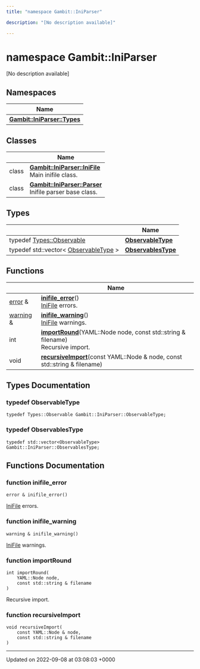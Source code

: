 ```yaml
---
title: "namespace Gambit::IniParser"

description: "[No description available]"

---
```


# namespace Gambit::IniParser

[No description available]

## Namespaces

| Name           |
| -------------- |
| **[Gambit::IniParser::Types](/documentation/code/namespaces/namespacegambit_1_1iniparser_1_1types/)**  |

## Classes

|                | Name           |
| -------------- | -------------- |
| class | **[Gambit::IniParser::IniFile](/documentation/code/classes/classgambit_1_1iniparser_1_1inifile/)** <br>Main inifile class.  |
| class | **[Gambit::IniParser::Parser](/documentation/code/classes/classgambit_1_1iniparser_1_1parser/)** <br>Inifile parser base class.  |

## Types

|                | Name           |
| -------------- | -------------- |
| typedef [Types::Observable](/documentation/code/classes/structgambit_1_1iniparser_1_1types_1_1observable/) | **[ObservableType](/documentation/code/namespaces/namespacegambit_1_1iniparser/#typedef-observabletype)**  |
| typedef std::vector< [ObservableType](/documentation/code/classes/structgambit_1_1iniparser_1_1types_1_1observable/) > | **[ObservablesType](/documentation/code/namespaces/namespacegambit_1_1iniparser/#typedef-observablestype)**  |

## Functions

|                | Name           |
| -------------- | -------------- |
| [error](/documentation/code/classes/classgambit_1_1error/) & | **[inifile_error](/documentation/code/namespaces/namespacegambit_1_1iniparser/#function-inifile-error)**()<br>[IniFile]() errors.  |
| [warning](/documentation/code/classes/classgambit_1_1warning/) & | **[inifile_warning](/documentation/code/namespaces/namespacegambit_1_1iniparser/#function-inifile-warning)**()<br>[IniFile]() warnings.  |
| int | **[importRound](/documentation/code/namespaces/namespacegambit_1_1iniparser/#function-importround)**(YAML::Node node, const std::string & filename)<br>Recursive import.  |
| void | **[recursiveImport](/documentation/code/namespaces/namespacegambit_1_1iniparser/#function-recursiveimport)**(const YAML::Node & node, const std::string & filename) |

## Types Documentation

### typedef ObservableType

```
typedef Types::Observable Gambit::IniParser::ObservableType;
```


### typedef ObservablesType

```
typedef std::vector<ObservableType> Gambit::IniParser::ObservablesType;
```



## Functions Documentation

### function inifile_error

```
error & inifile_error()
```

[IniFile]() errors. 

### function inifile_warning

```
warning & inifile_warning()
```

[IniFile]() warnings. 

### function importRound

```
int importRound(
    YAML::Node node,
    const std::string & filename
)
```

Recursive import. 

### function recursiveImport

```
void recursiveImport(
    const YAML::Node & node,
    const std::string & filename
)
```






-------------------------------

Updated on 2022-09-08 at 03:08:03 +0000